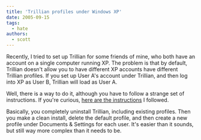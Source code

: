 ```yaml
---
title: 'Trillian profiles under Windows XP'
date: 2005-09-15
tags:
  - hate
authors:
  - scott
---
```


Recently, I tried to set up Trillian for some friends of mine, who both have an account on a single computer running XP. The problem is that by default, Trillian doesn't allow you to have different XP accounts have different Trillian profiles. If you set up User A's account under Trillian, and then log into XP as User B, Trillian will load as User A.

Well, there is a way to do it, although you have to follow a strange set of instructions. If you're curious, [here are the instructions](http://trillian.cc/forums/showthread.php?s=cc1d54aa163d53e3d17f75f1f7d961ed&threadid=70449&highlight=profile#post569715) I followed.

Basically, you completely uninstall Trillian, including existing profiles. Then you make a clean install, delete the default profile, and then create a new profile under Documents & Settings for each user. It's easier than it sounds, but still way more complex than it needs to be.
